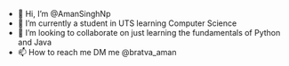 - 👋 Hi, I’m @AmanSinghNp
- 🌱 I’m currently a student in UTS learning Computer Science
- 💞️ I’m looking to collaborate on just learning the fundamentals of Python and Java
- 📫 How to reach me DM me @bratva_aman
